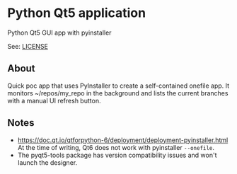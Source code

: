 # Python Qt5 application
Python Qt5 GUI app with pyinstaller

See: [LICENSE](LICENSE)

## About
Quick poc app that uses PyInstaller to create a self-contained onefile app.
It monitors ~/repos/my_repo in the background and lists the current branches with a manual UI refresh button.

## Notes
* https://doc.qt.io/qtforpython-6/deployment/deployment-pyinstaller.html At the time of writing, Qt6 does not work with pyinstaller `--onefile`.
* The pyqt5-tools package has version compatibility issues and won't launch the designer.

